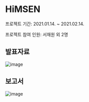 # HiMSEN
프로젝트 기간: 2021.01.14. ~ 2021.02.14.

프로젝트 참여 인원: 서재원 외 2명
## 발표자료
![image](https://github.com/sepengsu/HiMSEN/assets/111292354/985e3765-9380-487f-a891-9d4ede03e355)


## 보고서
![image](https://github.com/sepengsu/HiMSEN/assets/111292354/d30daefb-471c-47bf-9daa-773f76f9646d)

